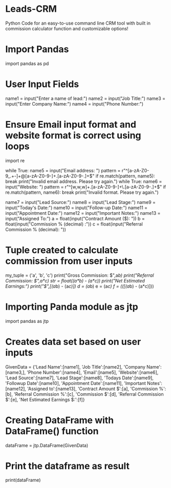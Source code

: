 # Leads-CRM
Python Code for an easy-to-use command line CRM tool with built in commission calculator function and customizable options! 

# Import Pandas
import pandas as pd

# User Input Fields
name1 = input("Enter a name of lead:")
name2 = input("Job Title:")
name3 = input("Enter Company Name:")
name4 = input("Phone Number:")

# Ensure Email input format and website format is correct using loops
import re

while True:
    name5 = input("Email address: ")
    pattern = r"^[a-zA-Z0-9_.+-]+@[a-zA-Z0-9-]+\.[a-zA-Z0-9-.]+$"
    if re.match(pattern, name5):
        break
    print("Invalid email address. Please try again.")
while True:
    name6 = input("Website: ")
    pattern = r"^[w,w,w]+.[a-zA-Z0-9-]+\.[a-zA-Z0-9-.]+$"
    if re.match(pattern, name6):
        break
    print("Invalid format. Please try again.")

name7 = input("Lead Source:")
name8 = input("Lead Stage:")
name9 = input("Today's Date:")
name10 = input("Follow-up Date:")
name11 = input("Appointment Date:")
name12 = input("Important Notes:")
name13 = input("Assigned To:")
a =  float(input("Contract Amount ($): "))
b =  float(input("Commission % (decimal) :"))
c =  float(input("Referral Commission % (decimal): "))

# Tuple created to calculate commission from user inputs
my_tuple = ('a', 'b', 'c')
print("Gross Commission: $",a*b)
print("Referral Commission: $",a*c)
str = float((a*b) - (a*c))
print("Net Estimated Earnings:")
print("$",[(a*b) - (a*c)])
d = (a*b)
e = (a*c)
f = (([(a*b) - (a*c)]))

# Importing Panda module as jtp  
import pandas as jtp

# Creates data set based on user inputs
GivenData = {'Lead Name':[name1],
             'Job Title':[name2], 
             'Company Name':[name3,],
             'Phone Number':[name4], 
             'Email':[name5],
             'Website':[name6], 
             'Lead Source':[name7],
             'Lead Stage':[name8],
             'Todays Date':[name9],
             'Followup Date':[name10],
             'Appointment Date':[name11],
             'Important Notes':[name12],
             'Assigned to':[name13],
             'Contract Amount $':[a],
             'Commission %':[b],
             'Referral Commission %':[c],
             'Commission $':[d],
             'Referral Commission $':[e],
             'Net Estimated Earnings $:':[f]}
# Creating DataFrame with DataFrame() function   
dataFrame = jtp.DataFrame(GivenData)    
# Print the dataframe as result   
print(dataFrame)
